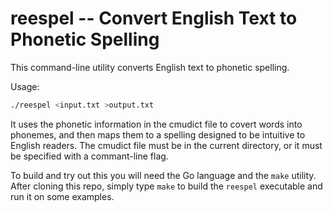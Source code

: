 # reespel -- Convert English Text to Phonetic Spelling

This command-line utility converts English text to phonetic spelling.

Usage:

```sh
./reespel <input.txt >output.txt
```

It uses the phonetic information in the cmudict file to covert words
into phonemes, and then maps them to a spelling designed to be
intuitive to English readers. The cmudict file must be in the current
directory, or it must be specified with a commant-line flag.

To build and try out this you will need the Go language and the `make`
utility.  After cloning this repo, simply type `make` to build the
`reespel` executable and run it on some examples.
